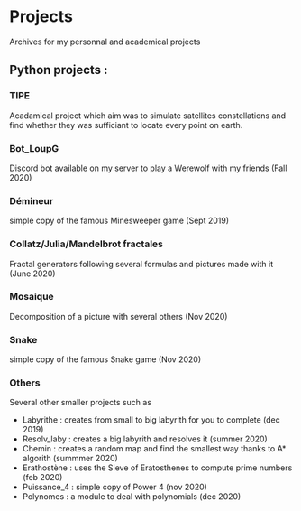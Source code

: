 # Projects
Archives for my personnal and academical projects

## Python projects :

### TIPE
Acadamical project which aim was to simulate satellites constellations and find whether they was sufficiant to locate every point on earth.

### Bot_LoupG
Discord bot available on my server to play a Werewolf with my friends (Fall 2020)

### Démineur
simple copy of the famous Minesweeper game (Sept 2019)

### Collatz/Julia/Mandelbrot fractales
Fractal generators following several formulas and pictures made with it (June 2020)

### Mosaique
Decomposition of a picture with several others (Nov 2020)

### Snake
simple copy of the famous Snake game (Nov 2020)

### Others
Several other smaller projects such as
- Labyrithe : creates from small to big labyrith for you to complete (dec 2019)
- Resolv_laby : creates a big labyrith and resolves it (summer 2020)
- Chemin : creates a random map and find the smallest way thanks to A* algorith (summmer 2020)
- Erathostène : uses the Sieve of Eratosthenes to compute prime numbers (feb 2020)
- Puissance_4 : simple copy of Power 4 (nov 2020)
- Polynomes : a module to deal with polynomials (dec 2020)
